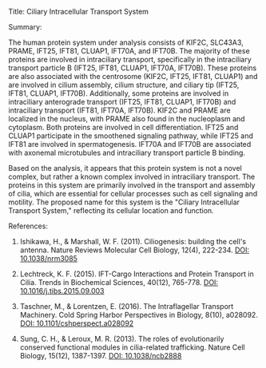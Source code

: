 Title: Ciliary Intracellular Transport System

Summary:

The human protein system under analysis consists of KIF2C, SLC43A3, PRAME, IFT25, IFT81, CLUAP1, IFT70A, and IFT70B. The majority of these proteins are involved in intraciliary transport, specifically in the intraciliary transport particle B (IFT25, IFT81, CLUAP1, IFT70A, IFT70B). These proteins are also associated with the centrosome (KIF2C, IFT25, IFT81, CLUAP1) and are involved in cilium assembly, cilium structure, and ciliary tip (IFT25, IFT81, CLUAP1, IFT70B). Additionally, some proteins are involved in intraciliary anterograde transport (IFT25, IFT81, CLUAP1, IFT70B) and intraciliary transport (IFT81, IFT70A, IFT70B). KIF2C and PRAME are localized in the nucleus, with PRAME also found in the nucleoplasm and cytoplasm. Both proteins are involved in cell differentiation. IFT25 and CLUAP1 participate in the smoothened signaling pathway, while IFT25 and IFT81 are involved in spermatogenesis. IFT70A and IFT70B are associated with axonemal microtubules and intraciliary transport particle B binding.

Based on the analysis, it appears that this protein system is not a novel complex, but rather a known complex involved in intraciliary transport. The proteins in this system are primarily involved in the transport and assembly of cilia, which are essential for cellular processes such as cell signaling and motility. The proposed name for this system is the "Ciliary Intracellular Transport System," reflecting its cellular location and function.

References:

1. Ishikawa, H., & Marshall, W. F. (2011). Ciliogenesis: building the cell's antenna. Nature Reviews Molecular Cell Biology, 12(4), 222-234. [DOI: 10.1038/nrm3085](https://www.nature.com/articles/nrm3085)

2. Lechtreck, K. F. (2015). IFT-Cargo Interactions and Protein Transport in Cilia. Trends in Biochemical Sciences, 40(12), 765-778. [DOI: 10.1016/j.tibs.2015.09.003](https://www.sciencedirect.com/science/article/pii/S0968000415001621)

3. Taschner, M., & Lorentzen, E. (2016). The Intraflagellar Transport Machinery. Cold Spring Harbor Perspectives in Biology, 8(10), a028092. [DOI: 10.1101/cshperspect.a028092](https://cshperspectives.cshlp.org/content/8/10/a028092)

4. Sung, C. H., & Leroux, M. R. (2013). The roles of evolutionarily conserved functional modules in cilia-related trafficking. Nature Cell Biology, 15(12), 1387-1397. [DOI: 10.1038/ncb2888](https://www.nature.com/articles/ncb2888)